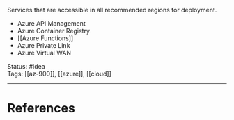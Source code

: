 Services that are accessible in all recommended regions for deployment. 
-  Azure API Management
- Azure Container Registry
- [[Azure Functions]]
- Azure Private Link
- Azure Virtual WAN

Status: #idea  
Tags: [[az-900]], [[azure]], [[cloud]]  

---
# References